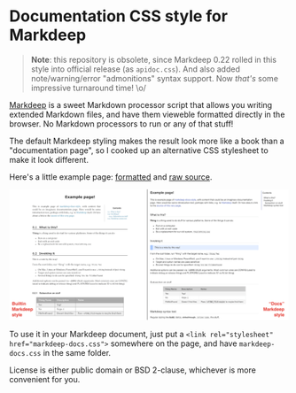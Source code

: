 # Documentation CSS style for Markdeep

> **Note**: this repository is obsolete, since Markdeep 0.22 rolled in this style into official release (as `apidoc.css`).
> And also added note/warning/error "admonitions" syntax support. Now _that's_ some impressive turnaround time! \o/

[Markdeep](https://casual-effects.com/markdeep/) is a sweet Markdown processor script
that allows you writing extended Markdown files, and have them vieweble formatted
directly in the browser. No Markdown processors to run or any of that stuff!

The default Markdeep styling makes the result look more like a book than a "documentation page",
so I cooked up an alternative CSS stylesheet to make it look different.

Here's a little example page: [formatted](https://rawgit.com/aras-p/markdeep-docs-style/master/example.md.html)
and [raw source](https://raw.githubusercontent.com/aras-p/markdeep-docs-style/master/example.md.html).

![Comparison](/images/comparison.png?raw=true "Comparison")

To use it in your Markdeep document, just put a `<link rel="stylesheet" href="markdeep-docs.css">`
somewhere on the page, and have `markdeep-docs.css` in the same folder.

License is either public domain or BSD 2-clause, whichever is more convenient for you.
